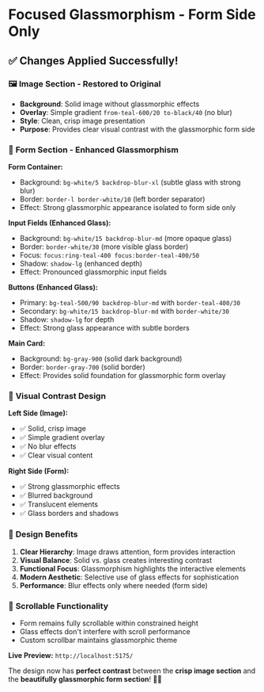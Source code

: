# Focused Glassmorphism - Form Side Only

## ✅ **Changes Applied Successfully!**

### 🖼️ **Image Section - Restored to Original**
- **Background**: Solid image without glassmorphic effects
- **Overlay**: Simple gradient `from-teal-600/20 to-black/40` (no blur)
- **Style**: Clean, crisp image presentation
- **Purpose**: Provides clear visual contrast with the glassmorphic form side

### 🔮 **Form Section - Enhanced Glassmorphism**

**Form Container:**
- Background: `bg-white/5 backdrop-blur-xl` (subtle glass with strong blur)
- Border: `border-l border-white/10` (left border separator)
- Effect: Strong glassmorphic appearance isolated to form side only

**Input Fields (Enhanced Glass):**
- Background: `bg-white/15 backdrop-blur-md` (more opaque glass)
- Border: `border-white/30` (more visible glass border)
- Focus: `focus:ring-teal-400 focus:border-teal-400/50`
- Shadow: `shadow-lg` (enhanced depth)
- Effect: Pronounced glassmorphic input fields

**Buttons (Enhanced Glass):**
- Primary: `bg-teal-500/90 backdrop-blur-md` with `border-teal-400/30`
- Secondary: `bg-white/15 backdrop-blur-md` with `border-white/30`
- Shadow: `shadow-lg` for depth
- Effect: Strong glass appearance with subtle borders

**Main Card:**
- Background: `bg-gray-900` (solid dark background)
- Border: `border-gray-700` (solid border)
- Effect: Provides solid foundation for glassmorphic form overlay

### 🎨 **Visual Contrast Design**

**Left Side (Image):**
- ✅ Solid, crisp image
- ✅ Simple gradient overlay
- ✅ No blur effects
- ✅ Clear visual content

**Right Side (Form):**
- ✅ Strong glassmorphic effects
- ✅ Blurred background
- ✅ Translucent elements
- ✅ Glass borders and shadows

### 🌟 **Design Benefits**

1. **Clear Hierarchy**: Image draws attention, form provides interaction
2. **Visual Balance**: Solid vs. glass creates interesting contrast
3. **Functional Focus**: Glassmorphism highlights the interactive elements
4. **Modern Aesthetic**: Selective use of glass effects for sophistication
5. **Performance**: Blur effects only where needed (form side)

### 📱 **Scrollable Functionality**
- Form remains fully scrollable within constrained height
- Glass effects don't interfere with scroll performance
- Custom scrollbar maintains glassmorphic theme

**Live Preview:** `http://localhost:5175/`

The design now has **perfect contrast** between the **crisp image section** and the **beautifully glassmorphic form section**! 🔮✨
